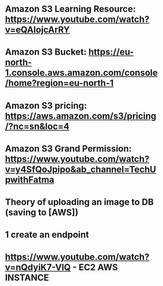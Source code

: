 # Amazon S3 Learning Resource: https://www.youtube.com/watch?v=eQAIojcArRY
# Amazon S3 Bucket: https://eu-north-1.console.aws.amazon.com/console/home?region=eu-north-1  
# Amazon S3 pricing: https://aws.amazon.com/s3/pricing/?nc=sn&loc=4
# Amazon S3 Grand Permission: https://www.youtube.com/watch?v=y4SfQoJpipo&ab_channel=TechUpwithFatma

# Theory of uploading an image to DB (saving to [AWS])

# 1 create an endpoint

# https://www.youtube.com/watch?v=nQdyiK7-VlQ - EC2 AWS INSTANCE